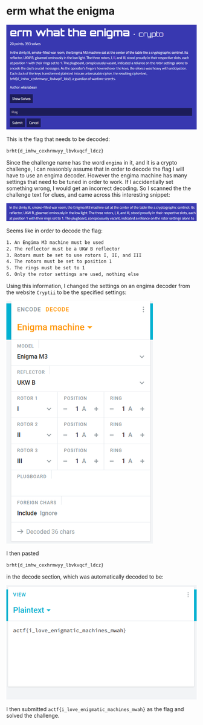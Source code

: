 # erm what the enigma
![](../images/erm-what-the-enigma-part-1.png)

This is the flag that needs to be decoded:

```txt
brht{d_imhw_cexhrmwyy_lbvkvqcf_ldcz}
```

Since the challenge name has the word `engima` in it, and it is a crypto challenge, I can reasonbly assume that in order to decode the flag I will have to use an engima decoder. However the engima machine has many settings that need to be tuned in order to work. If I accidentially set something wrong, I would get an incorrect decoding. So I scanned the the challenge text for clues, and came across this interesting snippet:

![](../images/erm-what-the-enigma-part-2.png)

Seems like in order to decode the flag:
```txt
1. An Engima M3 machine must be used
2. The reflector must be a UKW B reflector
3. Rotors must be set to use rotors I, II, and III
4. The rotors must be set to position 1
5. The rings must be set to 1
6. Only the rotor settings are used, nothing else
```
Using this information, I changed the settings on an engima decoder from the website `Cryptii` to be the specified settings:

![](../images/erm-what-the-enigma-part-3.png)

I then pasted
```txt
brht{d_imhw_cexhrmwyy_lbvkvqcf_ldcz}
```
in the decode section, which was automatically decoded to be:

![](../images/erm-what-the-enigma-part-4.png)

I then submitted `actf{i_love_enigmatic_machines_mwah}` as the flag and solved the challenge.
